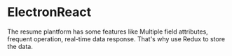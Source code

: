 <!--
 * @Author: Yanchase 100128202+Yanchase@users.noreply.github.com
 * @Date: 2023-07-09 19:41:59
 * @LastEditors: Yanchase 100128202+Yanchase@users.noreply.github.com
 * @LastEditTime: 2023-07-09 19:56:34
 * @FilePath: /ElectronReact/README.md
 * @Description: 这是默认设置,请设置`customMade`, 打开koroFileHeader查看配置 进行设置: https://github.com/OBKoro1/koro1FileHeader/wiki/%E9%85%8D%E7%BD%AE
-->

# ElectronReact

The resume plantform has some features like Multiple field attributes, frequent operation, real-time data response.
That's why use Redux to store the data.
